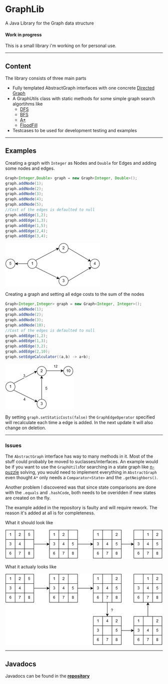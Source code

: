 # GraphLib
A Java Library for the Graph data structure
#### Work in progress
This is a small library i'm working on for personal use.
***
## Content
The library consists of three main parts
* Fully templated AbstractGraph interfaces with one concrete [Directed Graph](https://en.wikipedia.org/wiki/Directed_graph)
* A GraphUtils class with static methods for some simple graph search algortihms like 
    * [DFS](https://en.wikipedia.org/wiki/Depth-first_search)
    * [BFS](https://en.wikipedia.org/wiki/Breadth-first_search)
    * [A*](https://en.wikipedia.org/wiki/A*_search_algorithm)
    * [FloodFill](https://en.wikipedia.org/wiki/Flood_fill)
* Testcases to be used for development testing and examples

***

## Examples
Creating a graph with `Integer` as Nodes and `Double` for Edges and adding some nodes and edges.
```java
Graph<Integer,Double> graph = new Graph<Integer, Double>();
graph.addNode(1);
graph.addNode(2);
graph.addNode(3);
graph.addNode(4);
graph.addNode(5);
//Cost of the edges is defaulted to null
graph.addEdge(1,2);
graph.addEdge(1,3);
graph.addEdge(1,5);
graph.addEdge(2,4);
graph.addEdge(3,4);
```
![Example](https://github.com/sci10n/GraphLib/blob/master/web/Graph_ex.png "Example Graph")

Creating a graph and setting all edge costs to the sum of the nodes
```java
Graph<Integer,Integer> graph = new Graph<Integer, Integer>();
graph.addNode(1);
graph.addNode(2);
graph.addNode(3);
graph.addNode(10);
//Cost of the edges is defaulted to null
graph.addEdge(1,2);
graph.addEdge(1,3);
graph.addEdge(3,2);
graph.addEdge(2,10);
graph.setEdgeCalculator((a,b) -> a+b);
```
![Example](https://github.com/sci10n/GraphLib/blob/master/web/Graph_ex2.png "Example Graph nr2")

By setting `graph.setStaticCosts(false)` the `GraphEdgeOperator` specified will recalculate each time a edge is added. In the next update it will also change on deletion.

***
### Issues
The `AbstractGraph` interface has way to many methods in it. Most of the stuff could probably be moved to suclasses/interfaces.
An example would be if you want to use the `GraphUtils`for searching in a state graph like [n-puzzle](https://en.wikipedia.org/wiki/15_puzzle) solving, you would need to implement everything in `AbstractGraph` even thought `A*` only needs a `Comparator<State>` and the `.getNeighbors()`. 

Another problem I discovered was that since state comparisons are done with the `.equals` and `.hashCode`, both needs to be overidden if new states are created on the fly.

The example added in the repository is faulty and will require rework. The reason it's added at all is for completeness.


What it should look like

![Example](https://github.com/sci10n/GraphLib/blob/master/web/8Puzzle_best.png "Example Graph nr2")


What it actualy looks like

![Example](https://github.com/sci10n/GraphLib/blob/master/web/8Puzzle_error.png "Example Graph nr2")
***
## Javadocs
Javadocs can be found in the [__repository__](https://github.com/sci10n/GraphLib/blob/master/GraphLib/doc/)
